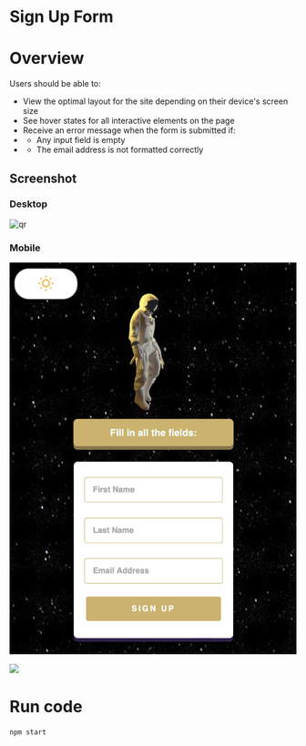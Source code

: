 # Sign Up Form

# Overview

Users should be able to:

* View the optimal layout for the site depending on their device's screen size
* See hover states for all interactive elements on the page
* Receive an error message when the form is submitted if:
* * Any input field is empty
* * The email address is not formatted correctly 

## Screenshot

### Desktop
<img width="200px" src="img.png" alt="qr"/>

### Mobile
![](./readme/mobileScreen.png)

![](./readme/v.gif)

# Run code

```
npm start
```
